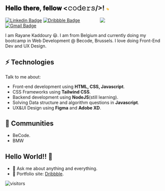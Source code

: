 <!--
**RayaneKaddoury/RayaneKaddoury** is a ✨ _special_ ✨ repository because its `README.md` (this file) appears on your GitHub profile.

Here are some ideas to get you started:

- 🔭 I’m currently working on ...
- 🌱 I’m currently learning ...
- 👯 I’m looking to collaborate on ...
- 🤔 I’m looking for help with ...
- 💬 Ask me about ...
- 📫 How to reach me: ...
- 😄 Pronouns: ...
- ⚡ Fun fact: ...
-->

<h2> 𝐇𝐞𝐥𝐥𝐨 𝐭𝐡𝐞𝐫𝐞, 𝐟𝐞𝐥𝐥𝐨𝐰 <𝚌𝚘𝚍𝚎𝚛𝚜/>! <img src="https://raw.githubusercontent.com/ABSphreak/ABSphreak/master/gifs/Hi.gif" width="10px"></h2>

<img align='right' src='https://user-images.githubusercontent.com/5713670/87202985-820dcb80-c2b6-11ea-9f56-7ec461c497c3.gif' width='200"'>

<!--
[![Twitter Badge](https://img.shields.io/badge/-@userdesks-1ca0f1?style=flat-square&labelColor=1ca0f1&logo=twitter&logoColor=white&link=https://twitter.com/userdesks)](https://twitter.com/userdesks) 
-->

[![Linkedin Badge](https://img.shields.io/badge/-rayanekaddoury-blue?style=flat-square&logo=Linkedin&logoColor=white&link=https://www.linkedin.com/in/rayane-kaddoury-aa4035185/)](https://www.linkedin.com/in/rayane-kaddoury-aa4035185/) 
[![Dribbble Badge](https://img.shields.io/badge/-UX&UIdesign-pink?style=flat-square&labelColor=pink&logo=Dribbble&link=https://dribbble.com/Kadd)](https://dribbble.com/Kadd)
[![Gmail Badge](https://img.shields.io/badge/-rayanekaddoury@gmail.com-c14438?style=flat-square&logo=Gmail&logoColor=white&link=mailto:rayanekaddoury@gmail.com)](mailto:rayanekaddoury@gmail.com)

I am Rayane Kaddoury 😃. I am from Belgium and currently doing my bootcamp in Web Development @ Becode, Brussels. I love doing Front-End Dev and UX Design.

## ⚡ Technologies
Talk to me about:
- Front-end development using **HTML, CSS, Javascript**.
- CSS Frameworks using **Tailwind CSS**.
- Backend development using **NodeJS**(still learning).
- Solving Data structure and algorithm questions in **Javascript**.
- UX&UI Design using **Figma** and **Adobe XD**.
## 👯 Communities
* BeCode.
* BMW
## Hello World!! 🤔
- 💬 Ask me about anything and everything.
- 🎯 Portfolio site: [Dribbble](https://dribbble.com/Kadd).

![visitors](https://komarev.com/ghpvc/?username=RayaneKaddoury&color=yellow)


